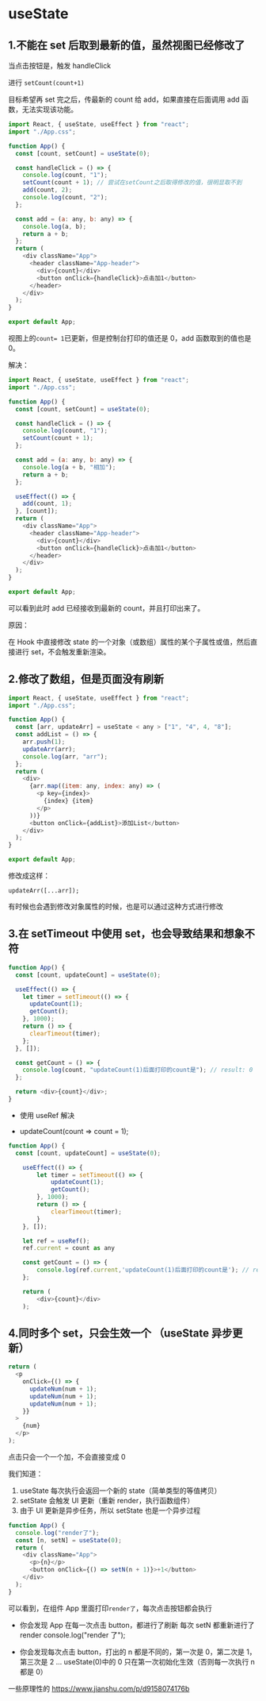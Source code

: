 <!--
 * @file: description
 * @author: longjing03
 * @Date: 2021-11-12 14:35:11
 * @LastEditors: longjing03
 * @LastEditTime: 2021-11-12 14:40:33
-->

# useState

## 1.不能在 set 后取到最新的值，虽然视图已经修改了

当点击按钮是，触发 handleClick

进行 `setCount(count+1)`

目标希望再 set 完之后，传最新的 count 给 add，如果直接在后面调用 add 函数，无法实现该功能。

```js
import React, { useState, useEffect } from "react";
import "./App.css";

function App() {
  const [count, setCount] = useState(0);

  const handleClick = () => {
    console.log(count, "1");
    setCount(count + 1); // 尝试在setCount之后取得修改的值，很明显取不到
    add(count, 2);
    console.log(count, "2");
  };

  const add = (a: any, b: any) => {
    console.log(a, b);
    return a + b;
  };
  return (
    <div className="App">
      <header className="App-header">
        <div>{count}</div>
        <button onClick={handleClick}>点击加1</button>
      </header>
    </div>
  );
}

export default App;
```

视图上的`count= 1`已更新，但是控制台打印的值还是 0，add 函数取到的值也是 0。

解决：

```js
import React, { useState, useEffect } from "react";
import "./App.css";

function App() {
  const [count, setCount] = useState(0);

  const handleClick = () => {
    console.log(count, "1");
    setCount(count + 1);
  };

  const add = (a: any, b: any) => {
    console.log(a + b, "相加");
    return a + b;
  };

  useEffect(() => {
    add(count, 1);
  }, [count]);
  return (
    <div className="App">
      <header className="App-header">
        <div>{count}</div>
        <button onClick={handleClick}>点击加1</button>
      </header>
    </div>
  );
}

export default App;
```

可以看到此时 add 已经接收到最新的 count，并且打印出来了。

原因：

在 Hook 中直接修改 state 的一个对象（或数组）属性的某个子属性或值，然后直接进行 set，不会触发重新渲染。

## 2.修改了数组，但是页面没有刷新

```js
import React, { useState, useEffect } from "react";
import "./App.css";

function App() {
  const [arr, updateArr] = useState < any > ["1", "4", 4, "8"];
  const addList = () => {
    arr.push(1);
    updateArr(arr);
    console.log(arr, "arr");
  };
  return (
    <div>
      {arr.map((item: any, index: any) => (
        <p key={index}>
          {index} {item}
        </p>
      ))}
      <button onClick={addList}>添加List</button>
    </div>
  );
}

export default App;
```

修改成这样：

`updateArr([...arr]);`

有时候也会遇到修改对象属性的时候，也是可以通过这种方式进行修改

## 3.在 setTimeout 中使用 set，也会导致结果和想象不符

```js
function App() {
  const [count, updateCount] = useState(0);

  useEffect(() => {
    let timer = setTimeout(() => {
      updateCount(1);
      getCount();
    }, 1000);
    return () => {
      clearTimeout(timer);
    };
  }, []);

  const getCount = () => {
    console.log(count, "updateCount(1)后面打印的count是"); // result: 0
  };

  return <div>{count}</div>;
}
```

- 使用 useRef 解决

- updateCount(count => count = 1);

```js
function App() {
  const [count, updateCount] = useState(0);

    useEffect(() => {
        let timer = setTimeout(() => {
            updateCount(1);
            getCount();
        }, 1000);
        return () => {
            clearTimeout(timer);
        }
    }, []);

    let ref = useRef();
    ref.current = count as any

    const getCount = () => {
        console.log(ref.current,'updateCount(1)后面打印的count是'); // result: 0
    };

    return (
        <div>{count}</div>
    );


```

## 4.同时多个 set，只会生效一个 （useState 异步更新）

```js
return (
  <p
    onClick={() => {
      updateNum(num + 1);
      updateNum(num + 1);
      updateNum(num + 1);
    }}
  >
    {num}
  </p>
);
```

点击只会一个一个加，不会直接变成 0

我们知道：

1. useState 每次执行会返回一个新的 state（简单类型的等值拷贝）
2. setState 会触发 UI 更新（重新 render，执行函数组件）
3. 由于 UI 更新是异步任务，所以 setState 也是一个异步过程

```js
function App() {
  console.log("render了");
  const [n, setN] = useState(0);
  return (
    <div className="App">
      <p>{n}</p>
      <button onClick={() => setN(n + 1)}>+1</button>
    </div>
  );
}
```

可以看到，在组件 App 里面打印`render了`，每次点击按钮都会执行

- 你会发现 App 在每一次点击 button，都进行了刷新
  每次 setN 都重新进行了 render console.log("render 了");

- 你会发现每次点击 button，打出的 n 都是不同的，第一次是 0，第二次是 1，第三次是 2 ...
  useState(0)中的 0 只在第一次初始化生效（否则每一次执行 n 都是 0）

一些原理性的 https://www.jianshu.com/p/d9158074176b
